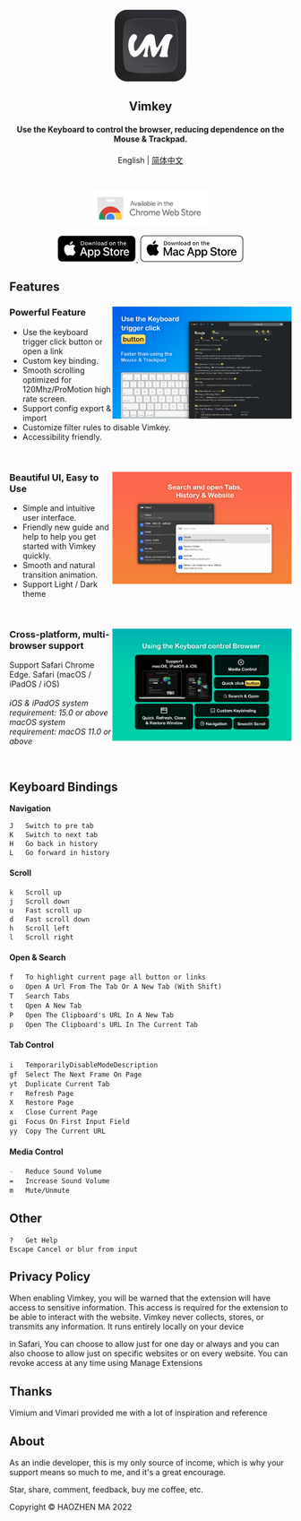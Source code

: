 <br/>  
<div align="center">
   <img src="public/assets/logo-256.png" alt="" width="128">
</div>

<h2 align="center">
  <strong>Vimkey</strong>
</h2> 
<h4 align="center">
    Use the Keyboard to control the browser, reducing dependence on the Mouse & Trackpad.
</h3>

<p align="center">
  <span>English</span> | <a href="/README-zh.md">简体中文</a>
</p>

<br>

<p align="center">
    <a href="https://chrome.google.com/webstore/detail/vimkey/eeeandejdamjifbgmmmmonggidbccnnj">
        <img src="public/assets/chrome-webstore.svg" width="210">
    </a>
</p>

<p align="center">
    <a href="https://itunes.apple.com/app/id1585682577">
        <img src="public/assets/Download_on_the_App_Store_Badge_US-UK_RGB_blk_092917.svg" width="140">
    </a>
    <a href="https://itunes.apple.com/app/id1585682577">
        <img src="public/assets/Download_on_the_Mac_App_Store_Badge_US-UK_RGB_wht_092917.svg" width="184" style="margin-left: 4px;">
    </a>
</p>

<h2>Features</h2>

<div>
    <picture>
        <source media="(max-width: 640px)" srcset="public/assets/logo.png" width="1">
        <img align="right" src="public/assets/Vimkey-macOS-store-f.png" width="320">
    </picture>
    <h3>Powerful Feature</h3>
    <ul>
        <li>Use the keyboard trigger click button or open a link</li>
        <li>Custom key binding.</li>
        <li>Smooth scrolling optimized for 120Mhz/ProMotion high rate screen.</li>
        <li>Support config export & import</li>
        <li>Customize filter rules to disable Vimkey.</li>
        <li>Accessibility friendly.</li>
    </ul>
    <br clear="both"/>
</div>



<div>
    <picture>
        <source media="(max-width: 640px)" srcset="public/assets/logo.png" width="1">
        <img align="right" src="public/assets/Vimkey-macOS-store-search&open.png" width="320">
    </picture>
    <h3>Beautiful UI, Easy to Use</h3>
    <ul>
        <li>Simple and intuitive user interface.</li>
        <li>Friendly new guide and help to help you get started with Vimkey quickly.</li>
        <li>Smooth and natural transition animation.</li>
        <li>Support Light / Dark theme</li>
    </ul>
    <br clear="both"/>
</div>

<div>
    <picture>
        <source media="(max-width: 640px)" srcset="public/assets/logo.png" width="1">
        <img align="right" src="public/assets/Vimkey-macOS-store-grid.png" width="320">
    </picture>
    <h3>Cross-platform, multi-browser support</h3>
    <p align="left">
        <span>Support Safari Chrome Edge. Safari (macOS / iPadOS / iOS) </span>
        <br>
        <br>
        <i>iOS & iPadOS system requirement: 15.0 or above </i>
        <br>
        <i>macOS system requirement: macOS 11.0 or above </i>
    </p>
    <br clear="both"/>
</div>


## Keyboard Bindings

**Navigation**

```
J   Switch to pre tab      
K   Switch to next tab
H   Go back in history
L   Go forward in history 
```

#### Scroll

```
k   Scroll up                                   
j   Scroll down                                 
u   Fast scroll up                             
d   Fast scroll down                           
h   Scroll left                                 
l   Scroll right                                
```

#### Open & Search
```markdown
f   To highlight current page all button or links
o   Open A Url From The Tab Or A New Tab (With Shift)
T   Search Tabs
t   Open A New Tab
P   Open The Clipboard's URL In A New Tab
p   Open The Clipboard's URL In The Current Tab
```

#### Tab Control

```markdown
i   TemporarilyDisableModeDescription
gf  Select The Next Frame On Page
yt  Duplicate Current Tab
r   Refresh Page
X   Restore Page
x   Close Current Page
gi  Focus On First Input Field
yy  Copy The Current URL
```

#### Media Control

```markdown
-   Reduce Sound Volume
=   Increase Sound Volume
m   Mute/Unmute
```

## Other

```
?   Get Help
Escape Cancel or blur from input
```

<h2>Privacy Policy</h2>

When enabling Vimkey, you will be warned that the extension will have access to sensitive information. This access is required for the extension to be able to interact with the website. Vimkey never collects, stores, or transmits any information. It runs entirely locally on your device

in Safari, You can choose to allow just for one day or always and you can also choose to allow just on specific websites or on every website. You can revoke access at any time using Manage Extensions

<h2>Thanks</h2>

Vimium and Vimari provided me with a lot of inspiration and reference

<h2>About</h2>

As an indie developer, this is my only source of income, which is why your support means so much to me, and it's a great encourage.

Star, share, comment, feedback, buy me coffee, etc.

Copyright © HAOZHEN MA 2022
